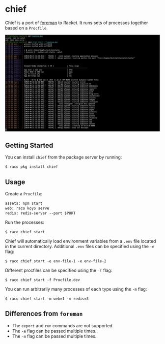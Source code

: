 # chief

Chief is a port of [foreman] to Racket.  It runs sets of processes
together based on a `Procfile`.

![screenshot](media/screenshot.png)

## Getting Started

You can install `chief` from the package server by running:

    $ raco pkg install chief

## Usage

Create a `Procfile`:

```procfile
assets: npm start
web: raco koyo serve
redis: redis-server --port $PORT
```

Run the processes:

    $ raco chief start

Chief will automatically load environment variables from a `.env` file
located in the current directory.  Additional `.env` files can be
specified using the `-e` flag:

    $ raco chief start -e env-file-1 -e env-file-2

Different procfiles can be specified using the `-f` flag:

    $ raco chief start -f Procfile.dev

You can run arbitrarily many processes of each type using the `-m`
flag:

    $ raco chief start -m web=1 -m redis=3

## Differences from `foreman`

* The `export` and `run` commands are not supported.
* The `-e` flag can be passed multiple times.
* The `-m` flag can be passed multiple times.


[foreman]: http://ddollar.github.io/foreman/
